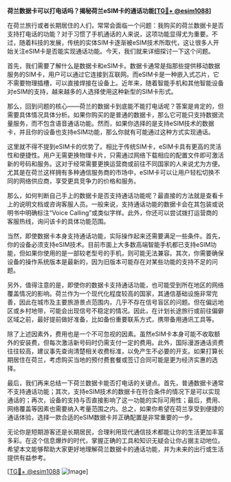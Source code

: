 **荷兰数据卡可以打电话吗？揭秘荷兰eSIM卡的通话功能[[TG💪+ @esim1088](https://t.me/s/esim1088)]**

在荷兰旅行或者长期居住的人们，常常会面临一个问题：我购买的荷兰数据卡是否支持打电话的功能？对于习惯了手机通话的人来说，这项功能显得尤为重要。不过，随着科技的发展，传统的实体SIM卡逐渐被eSIM技术所取代，这让很多人开始关注eSIM卡是否能实现通话功能。今天，我们就来详细探讨一下这个问题。

首先，我们需要了解什么是数据卡和eSIM卡。数据卡通常是指那些提供移动数据服务的SIM卡，用户可以通过它连接到互联网。而eSIM卡是一种嵌入式芯片，它不需要物理插槽，可以直接焊接在设备上。近年来，随着智能手机和其他智能设备对eSIM的支持，越来越多的人选择使用这种新型的SIM卡形式。

那么，回到问题的核心——荷兰的数据卡到底能不能打电话呢？答案是肯定的，但需要具体情况具体分析。如果你购买的是普通的数据卡，那么它可能只支持数据流量服务，而不包含语音通话功能。然而，如果你选择的是支持eSIM技术的数据卡，并且你的设备也支持eSIM功能，那么你就有可能通过这种方式实现通话。

这里就不得不提到eSIM卡的优势了。相比于传统SIM卡，eSIM卡具有更高的灵活性和便捷性。用户无需更换物理卡片，只需通过网络下载相应的配置文件即可激活新的号码和服务。这对于经常需要更换运营商或前往不同国家的人来说尤为方便。尤其是在荷兰这样拥有多种通信服务商的市场中，eSIM卡可以让用户轻松切换不同的网络供应商，享受更具竞争力的价格和服务。

那么，如何判断自己手上的数据卡是否支持通话功能呢？最直接的方法就是查看卡上的说明文档或咨询客服人员。一般来说，支持通话功能的数据卡会在其包装或说明书中明确标注“Voice Calling”或类似字样。此外，你还可以尝试拨打运营商的客服热线，询问该卡的具体功能范围。

当然，即使数据卡本身支持通话功能，实际操作起来还需要满足一些条件。首先，你的设备必须支持eSIM技术。目前市面上大多数高端智能手机都已支持eSIM功能，但如果你使用的是一部较老型号的手机，则可能无法兼容。其次，你需要确保设备的操作系统版本是最新的，因为旧版本可能存在对某些功能的支持不足的问题。

另外，值得注意的是，即使你的数据卡支持通话功能，也可能受到所在地区的网络覆盖情况的影响。荷兰作为一个现代化程度较高的国家，其通信基础设施非常完善，因此在城市及主要旅游景点范围内，几乎不存在信号盲区的问题。但在偏远地区或乡村地带，可能会出现信号不稳定的情况。因此，在计划长途旅行或前往偏僻区域之前，最好提前做好准备，比如备份重要联系方式，携带备用通讯工具等。

除了上述因素外，费用也是一个不可忽视的因素。虽然eSIM卡本身可能不收取额外的安装费，但每次激活新号码时仍需支付一定的费用。此外，国际漫游通话资费往往较高，建议事先查询清楚相关收费标准，以免产生不必要的开支。如果打算长期居住在荷兰，考虑购买当地的预付费套餐或签订合同可能是更为经济实惠的选择。

最后，我们再来总结一下荷兰数据卡能否打电话的关键点。首先，普通数据卡通常不支持通话功能；其次，支持eSIM技术的数据卡在符合条件的情况下是可以实现通话的；再次，设备的支持与否直接影响了这一功能的实际可用性；最后，费用、网络覆盖等因素也需要纳入考量范围之内。总之，如果你希望在荷兰享受到便捷的通话体验，选择一款合适的eSIM数据卡并正确配置是非常重要的一步。

无论你是短期游客还是长期居民，合理利用现代通信技术都能让你的生活更加丰富多彩。在这个信息爆炸的时代，掌握正确的工具和知识无疑会让你占据主动地位。希望本文能够帮助大家更好地理解荷兰数据卡的通话功能，并为未来的出行或生活提供有益参考。

[[TG💪+ @esim1088](https://t.me/s/esim1088) ![Image](https://i.postimg.cc/4NQfJmqS/Snipaste-2025-05-13-00-14-12.png)]